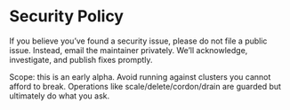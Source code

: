 # Security Policy

If you believe you’ve found a security issue, please do not file a public issue.
Instead, email the maintainer privately. We’ll acknowledge, investigate, and
publish fixes promptly.

Scope: this is an early alpha. Avoid running against clusters you cannot
afford to break. Operations like scale/delete/cordon/drain are guarded but
ultimately do what you ask.

